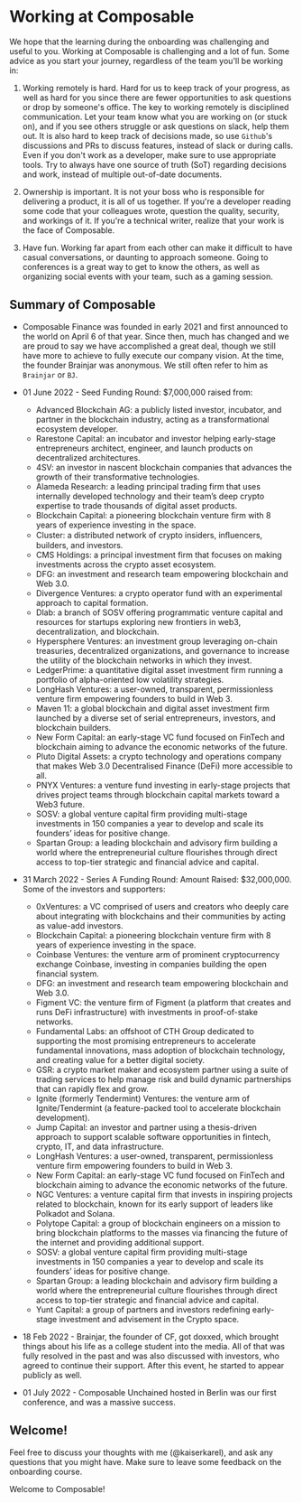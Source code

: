 # Working at Composable

We hope that the learning during the onboarding was challenging and useful to you. Working at Composable is challenging and a lot of fun. Some advice as you start your journey, regardless of the team you'll be working in:

1. Working remotely is hard. Hard for us to keep track of your progress, as well as hard for you since there are fewer opportunities to ask questions or drop by someone's office. The key to working remotely is disciplined communication. Let your team know what you are working on (or stuck on), and if you see others struggle or ask questions on slack, help them out. It is also hard to keep track of decisions made, so use `Github`'s discussions and PRs to discuss features, instead of slack or during calls. Even if you don't work as a developer, make sure to use appropriate tools. Try to always have one source of truth (SoT) regarding decisions and work, instead of multiple out-of-date documents.

2. Ownership is important. It is not your boss who is responsible for delivering a product, it is all of us together. If you're a developer reading some code that your colleagues wrote, question the quality, security, and workings of it. If you're a technical writer, realize that your work is the face of Composable.

3. Have fun. Working far apart from each other can make it difficult to have casual conversations, or daunting to approach someone. Going to conferences is a great way to get to know the others, as well as organizing social events with your team, such as a gaming session.

## Summary of Composable

- Composable Finance was founded in early 2021 and first announced to the world on April 6 of that year. Since then, much has changed and we are proud to say we have accomplished a great deal, though we still have more to achieve to fully execute our company vision. At the time, the founder Brainjar was anonymous. We still often refer to him as `Brainjar` or `BJ`.

- 01 June 2022 - Seed Funding Round: $7,000,000 raised from:
    - Advanced Blockchain AG: a publicly listed investor, incubator, and partner in the blockchain industry, acting as a transformational ecosystem developer.
    - Rarestone Capital: an incubator and investor helping early-stage entrepreneurs architect, engineer, and launch products on decentralized architectures.
    - 4SV: an investor in nascent blockchain companies that advances the growth of their transformative technologies.
    - Alameda Research: a leading principal trading firm that uses internally developed technology and their team’s deep crypto expertise to trade thousands of digital asset products.
    - Blockchain Capital: a pioneering blockchain venture firm with 8 years of experience investing in the space.
    - Cluster: a distributed network of crypto insiders, inﬂuencers, builders, and investors.
    - CMS Holdings: a principal investment firm that focuses on making investments across the crypto asset ecosystem.
    - DFG: an investment and research team empowering blockchain and Web 3.0. 
    - Divergence Ventures: a crypto operator fund with an experimental approach to capital formation.
    - Dlab: a branch of SOSV offering programmatic venture capital and resources for startups exploring new frontiers in web3, decentralization, and blockchain.
    - Hypersphere Ventures: an investment group leveraging on-chain treasuries, decentralized organizations, and governance to increase the utility of the blockchain networks in which they invest.
    - LedgerPrime: a quantitative digital asset investment firm running a portfolio of alpha-oriented low volatility strategies. 
    - LongHash Ventures: a user-owned, transparent, permissionless venture firm empowering founders to build in Web 3.
    - Maven 11: a global blockchain and digital asset investment firm launched by a diverse set of serial entrepreneurs, investors, and blockchain builders.
    - New Form Capital: an early-stage VC fund focused on FinTech and blockchain aiming to advance the economic networks of the future.
    - Pluto Digital Assets: a crypto technology and operations company that makes Web 3.0 Decentralised Finance (DeFi) more accessible to all.
    - PNYX Ventures: a venture fund investing in early-stage projects that drives project teams through blockchain capital markets toward a Web3 future.
    - SOSV: a global venture capital firm providing multi-stage investments in 150 companies a year to develop and scale its founders’ ideas for positive change. 
    - Spartan Group: a leading blockchain and advisory firm building a world where the entrepreneurial culture flourishes through direct access to top-tier strategic and financial advice and capital.

- 31 March 2022 - Series A Funding Round: Amount Raised: $32,000,000. Some of the investors and supporters:
    - 0xVentures: a VC comprised of users and creators who deeply care about integrating with blockchains and their communities by acting as value-add investors.
    - Blockchain Capital: a pioneering blockchain venture firm with 8 years of experience investing in the space.
    - Coinbase Ventures: the venture arm of prominent cryptocurrency exchange Coinbase, investing in companies building the open financial system.
    - DFG: an investment and research team empowering blockchain and Web 3.0. 
    - Figment VC: the venture firm of Figment (a platform that creates and runs DeFi infrastructure) with investments in proof-of-stake networks.
    - Fundamental Labs: an offshoot of CTH Group dedicated to supporting the most promising entrepreneurs to accelerate fundamental innovations, mass adoption of blockchain technology, and creating value for a better digital society.
    - GSR: a crypto market maker and ecosystem partner using a suite of trading services to help manage risk and build dynamic partnerships that can rapidly flex and grow.
    - Ignite (formerly Tendermint) Ventures: the venture arm of Ignite/Tendermint (a feature-packed tool to accelerate blockchain development).
    - Jump Capital: an investor and partner using a thesis-driven approach to support scalable software opportunities in fintech, crypto, IT, and data infrastructure.
    - LongHash Ventures: a user-owned, transparent, permissionless venture firm empowering founders to build in Web 3.
    - New Form Capital: an early-stage VC fund focused on FinTech and blockchain aiming to advance the economic networks of the future.
    - NGC Ventures: a venture capital firm that invests in inspiring projects related to blockchain, known for its early support of leaders like Polkadot and Solana.
    - Polytope Capital: a group of blockchain engineers on a mission to bring blockchain platforms to the masses via financing the future of the internet and providing additional support.
    - SOSV: a global venture capital firm providing multi-stage investments in 150 companies a year to develop and scale its founders’ ideas for positive change. 
    - Spartan Group: a leading blockchain and advisory firm building a world where the entrepreneurial culture flourishes through direct access to top-tier strategic and financial advice and capital.
    - Yunt Capital: a group of partners and investors redefining early-stage investment and advisement in the Crypto space.

- 18 Feb 2022 - Brainjar, the founder of CF, got doxxed, which brought things about his life as a college student into the media. All of that was fully resolved in the past and was also discussed with investors, who agreed to continue their support. After this event, he started to appear publicly as well.

- 01 July 2022 - Composable Unchained hosted in Berlin was our first conference, and was a massive success.

## Welcome!

Feel free to discuss your thoughts with me (@kaiserkarel), and ask any questions that you might have. Make sure to leave some feedback on the onboarding course. 

Welcome to Composable!
